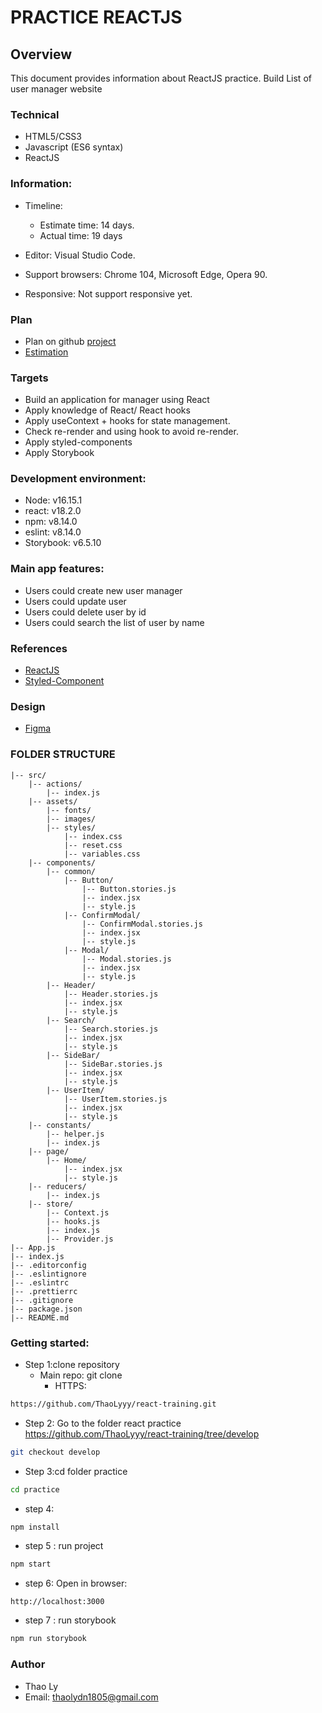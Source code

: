 # PRACTICE REACTJS
## Overview

This document provides information about ReactJS practice. Build List of user manager website

### Technical

- HTML5/CSS3
- Javascript (ES6 syntax)
- ReactJS

### Information:

- Timeline:
    - Estimate time: 14 days.
    - Actual time: 19 days

- Editor: Visual Studio Code.
- Support browsers: Chrome 104, Microsoft Edge, Opera 90.
- Responsive: Not support responsive yet.

###  Plan
- Plan on github [project](https://github.com/users/ThaoLyyy/projects/2)
- [Estimation](https://docs.google.com/document/d/1-vAGM7GAmrTsaTKkDvfb64OcWUQphWblpl53Vl_I-R4/edit)

###  Targets

- Build an application for manager using React
- Apply knowledge of React/ React hooks
- Apply useContext + hooks for state management.
- Check re-render and using hook to avoid re-render.
- Apply styled-components
- Apply Storybook

###  Development environment:

- Node: v16.15.1
- react: v18.2.0
- npm: v8.14.0
- eslint: v8.14.0
- Storybook: v6.5.10

###  Main app features:

- Users could create new user manager
- Users could update user
- Users could delete user by id
- Users could search the list of user by name

###  References
- [ReactJS](https://reactjs.org/docs/thinking-in-react.html)
- [Styled-Component](https://styled-components.com/docs)

###  Design

- [Figma](https://www.figma.com/file/HPmgynGqF3ioAsQGSPzVtB/Design-UI?node-id=0%3A1)

###  FOLDER STRUCTURE

```
|-- src/
    |-- actions/
        |-- index.js
    |-- assets/
        |-- fonts/
        |-- images/
        |-- styles/
            |-- index.css
            |-- reset.css
            |-- variables.css
    |-- components/
        |-- common/
            |-- Button/
                |-- Button.stories.js
                |-- index.jsx
                |-- style.js
            |-- ConfirmModal/
                |-- ConfirmModal.stories.js
                |-- index.jsx
                |-- style.js
            |-- Modal/
                |-- Modal.stories.js
                |-- index.jsx
                |-- style.js
        |-- Header/
            |-- Header.stories.js
            |-- index.jsx
            |-- style.js
        |-- Search/
            |-- Search.stories.js
            |-- index.jsx
            |-- style.js
        |-- SideBar/
            |-- SideBar.stories.js
            |-- index.jsx
            |-- style.js
        |-- UserItem/
            |-- UserItem.stories.js
            |-- index.jsx
            |-- style.js
    |-- constants/
        |-- helper.js
        |-- index.js
    |-- page/
        |-- Home/
            |-- index.jsx
            |-- style.js
    |-- reducers/
        |-- index.js
    |-- store/
        |-- Context.js
        |-- hooks.js
        |-- index.js
        |-- Provider.js
|-- App.js
|-- index.js
|-- .editorconfig
|-- .eslintignore
|-- .eslintrc
|-- .prettierrc
|-- .gitignore
|-- package.json
|-- README.md
```

###  Getting started:

- Step 1:clone repository
  - Main repo: git clone
    + HTTPS:
```bash
https://github.com/ThaoLyyy/react-training.git
```
- Step 2: Go to the folder react practice https://github.com/ThaoLyyy/react-training/tree/develop
```bash
git checkout develop
```
- Step 3:cd folder practice
```bash
cd practice
```
- step 4:
```bash
npm install
```
- step 5 : run project
```bash
npm start
```
- step 6: Open in browser:
```
http://localhost:3000
```
- step 7 : run storybook
```bash
npm run storybook
```
###  Author

- Thao Ly
- Email: thaolydn1805@gmail.com
